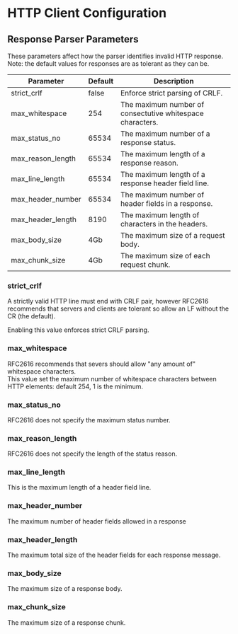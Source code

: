 # HTTP Client Configuration

## Response Parser Parameters

These parameters affect how the parser identifies invalid HTTP response.
Note: the default values for responses are as tolerant as they can be.  

| Parameter         | Default | Description                                         |
|-------------------|---------|-----------------------------------------------------|
| strict_crlf       | false   | Enforce strict parsing of CRLF.                     |
| max_whitespace    | 254     | The maximum number of consectutive whitespace characters. |
| max_status_no     | 65534   | The maximum number of a response status.            |
| max_reason_length | 65534   | The maximum length of a response reason.            |
| max_line_length   | 65534   | The maximum length of a response header field line. |
| max_header_number | 65534   | The maximum number of header fields in a response.  |
| max_header_length | 8190    | The maximum length of characters in the headers.    |
| max_body_size     | 4Gb     | The maximum size of a request body.                 |
| max_chunk_size    | 4Gb     | The maximum size of each request chunk.             |

### strict_crlf

A strictly valid HTTP line must end with CRLF pair, however RFC2616 recommends
that servers and clients are tolerant so allow an LF without the CR (the default).

Enabling this value enforces strict CRLF parsing.

### max_whitespace

RFC2616 recommends that severs should allow "any amount of" whitespace characters.  
This value set the maximum number of whitespace characters between HTTP elements: 
default 254, 1 is the minimum.

### max_status_no

RFC2616 does not specify the maximum status number.

### max_reason_length

RFC2616 does not specify the length of the status reason.

### max_line_length

This is the maximum length of a header field line.

### max_header_number

The maximum number of header fields allowed in a response

### max_header_length

The maximum total size of the header fields for each response message.

### max_body_size

The maximum size of a response body.

### max_chunk_size

The maximum size of a response chunk.

